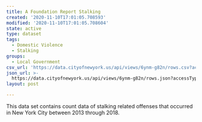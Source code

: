 ```yaml
---
title: A Foundation Report Stalking
created: '2020-11-10T17:01:05.708593'
modified: '2020-11-10T17:01:05.708604'
state: active
type: dataset
tags:
  - Domestic Violence
  - Stalking
groups:
  - Local Government
csv_url: 'https://data.cityofnewyork.us/api/views/6ynm-g82n/rows.csv?accessType=DOWNLOAD'
json_url: >-
  https://data.cityofnewyork.us/api/views/6ynm-g82n/rows.json?accessType=DOWNLOAD
layout: post

---
```

This data set contains count data of stalking related offenses that occurred in New York City between 2013 through 2018.
